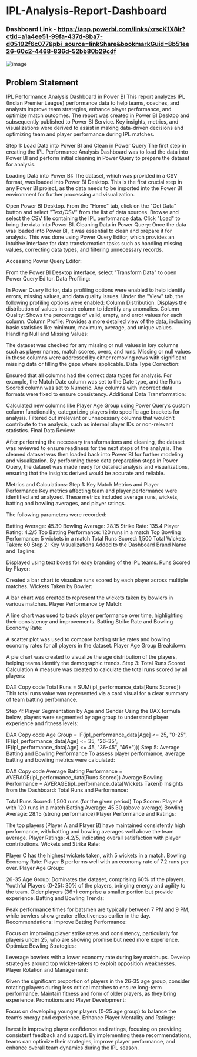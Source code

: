 # IPL-Analysis-Report-Dashboard

### Dashboard Link - https://app.powerbi.com/links/xrscK1X8ir?ctid=a1a4ee51-99fa-437d-8ba7-d05192f6c077&pbi_source=linkShare&bookmarkGuid=8b51ee26-60c2-4468-836d-52bb80b29cdf

![image](https://github.com/user-attachments/assets/29e88c01-bb70-4de8-b133-305b1d38e46d)

## Problem Statement

IPL Performance Analysis Dashboard in Power BI
This report analyzes IPL (Indian Premier League) performance data to help teams, coaches, and analysts improve team strategies, enhance player performance, and optimize match outcomes. The report was created in Power BI Desktop and subsequently published to Power BI Service. Key insights, metrics, and visualizations were derived to assist in making data-driven decisions and optimizing team and player performance during IPL matches.

Step 1: Load Data into Power BI and Clean in Power Query
The first step in creating the IPL Performance Analysis Dashboard was to load the data into Power BI and perform initial cleaning in Power Query to prepare the dataset for analysis.

Loading Data into Power BI:
The dataset, which was provided in a CSV format, was loaded into Power BI Desktop. This is the first crucial step in any Power BI project, as the data needs to be imported into the Power BI environment for further processing and visualization.

Open Power BI Desktop.
From the "Home" tab, click on the "Get Data" button and select "Text/CSV" from the list of data sources.
Browse and select the CSV file containing the IPL performance data.
Click "Load" to bring the data into Power BI.
Cleaning Data in Power Query:
Once the data was loaded into Power BI, it was essential to clean and prepare it for analysis. This was done using Power Query Editor, which provides an intuitive interface for data transformation tasks such as handling missing values, correcting data types, and filtering unnecessary records.

Accessing Power Query Editor:

From the Power BI Desktop interface, select "Transform Data" to open Power Query Editor.
Data Profiling:

In Power Query Editor, data profiling options were enabled to help identify errors, missing values, and data quality issues.
Under the "View" tab, the following profiling options were enabled:
Column Distribution: Displays the distribution of values in each column to identify any anomalies.
Column Quality: Shows the percentage of valid, empty, and error values for each column.
Column Profile: Provides a more detailed view of the data, including basic statistics like minimum, maximum, average, and unique values.
Handling Null and Missing Values:

The dataset was checked for any missing or null values in key columns such as player names, match scores, overs, and runs.
Missing or null values in these columns were addressed by either removing rows with significant missing data or filling the gaps where applicable.
Data Type Correction:

Ensured that all columns had the correct data types for analysis. For example, the Match Date column was set to the Date type, and the Runs Scored column was set to Numeric.
Any columns with incorrect data formats were fixed to ensure consistency.
Additional Data Transformation:

Calculated new columns like Player Age Group using Power Query’s custom column functionality, categorizing players into specific age brackets for analysis.
Filtered out irrelevant or unnecessary columns that wouldn’t contribute to the analysis, such as internal player IDs or non-relevant statistics.
Final Data Review:

After performing the necessary transformations and cleaning, the dataset was reviewed to ensure readiness for the next steps of the analysis.
The cleaned dataset was then loaded back into Power BI for further modeling and visualization.
By performing these data preparation steps in Power Query, the dataset was made ready for detailed analysis and visualizations, ensuring that the insights derived would be accurate and reliable.

Metrics and Calculations:
Step 1: Key Match Metrics and Player Performance
Key metrics affecting team and player performance were identified and analyzed. These metrics included average runs, wickets, batting and bowling averages, and player ratings.

The following parameters were recorded:

Batting Average: 45.30
Bowling Average: 28.15
Strike Rate: 135.4
Player Rating: 4.2/5
Top Batting Performance: 120 runs in a match
Top Bowling Performance: 5 wickets in a match
Total Runs Scored: 1,500
Total Wickets Taken: 60
Step 2: Key Visualizations Added to the Dashboard
Brand Name and Tagline:

Displayed using text boxes for easy branding of the IPL teams.
Runs Scored by Player:

Created a bar chart to visualize runs scored by each player across multiple matches.
Wickets Taken by Bowler:

A bar chart was created to represent the wickets taken by bowlers in various matches.
Player Performance by Match:

A line chart was used to track player performance over time, highlighting their consistency and improvements.
Batting Strike Rate and Bowling Economy Rate:

A scatter plot was used to compare batting strike rates and bowling economy rates for all players in the dataset.
Player Age Group Breakdown:

A pie chart was created to visualize the age distribution of the players, helping teams identify the demographic trends.
Step 3: Total Runs Scored Calculation
A measure was created to calculate the total runs scored by all players:

DAX
Copy code
Total Runs = SUM(ipl_performance_data[Runs Scored])
This total runs value was represented via a card visual for a clear summary of team batting performance.

Step 4: Player Segmentation by Age and Gender
Using the DAX formula below, players were segmented by age group to understand player experience and fitness levels:

DAX
Copy code
Age Group = 
IF(ipl_performance_data[Age] <= 25, "0-25",
IF(ipl_performance_data[Age] <= 35, "26-35", 
IF(ipl_performance_data[Age] <= 45, "36-45", "46+")))
Step 5: Average Batting and Bowling Performance
To assess player performance, average batting and bowling metrics were calculated:

DAX
Copy code
Average Batting Performance = AVERAGE(ipl_performance_data[Runs Scored])
Average Bowling Performance = AVERAGE(ipl_performance_data[Wickets Taken])
Insights from the Dashboard:
Total Runs and Performance:

Total Runs Scored: 1,500 runs (for the given period)
Top Scorer: Player A with 120 runs in a match
Batting Average: 45.30 (above average)
Bowling Average: 28.15 (strong performance)
Player Performance and Ratings:

The top players (Player A and Player B) have maintained consistently high performance, with batting and bowling averages well above the team average.
Player Ratings: 4.2/5, indicating overall satisfaction with player contributions.
Wickets and Strike Rate:

Player C has the highest wickets taken, with 5 wickets in a match.
Bowling Economy Rate: Player B performs well with an economy rate of 7.2 runs per over.
Player Age Group:

26-35 Age Group: Dominates the dataset, comprising 60% of the players.
Youthful Players (0-25): 30% of the players, bringing energy and agility to the team.
Older players (36+) comprise a smaller portion but provide experience.
Batting and Bowling Trends:

Peak performance times for batsmen are typically between 7 PM and 9 PM, while bowlers show greater effectiveness earlier in the day.
Recommendations:
Improve Batting Performance:

Focus on improving player strike rates and consistency, particularly for players under 25, who are showing promise but need more experience.
Optimize Bowling Strategies:

Leverage bowlers with a lower economy rate during key matchups. Develop strategies around top wicket-takers to exploit opposition weaknesses.
Player Rotation and Management:

Given the significant proportion of players in the 26-35 age group, consider rotating players during less critical matches to ensure long-term performance.
Maintain fitness and form of older players, as they bring experience.
Promotions and Player Development:

Focus on developing younger players (0-25 age group) to balance the team’s energy and experience.
Enhance Player Mentality and Ratings:

Invest in improving player confidence and ratings, focusing on providing consistent feedback and support.
By implementing these recommendations, teams can optimize their strategies, improve player performance, and enhance overall team dynamics during the IPL season.

